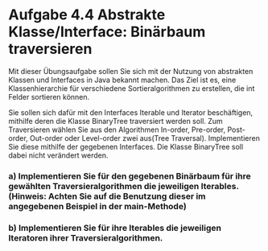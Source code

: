 # Aufgabe 4.4 Abstrakte Klasse/Interface: Binärbaum traversieren

Mit dieser Übungsaufgabe sollen Sie sich mit der Nutzung von abstrakten Klassen und Interfaces in Java bekannt machen. Das Ziel ist es, eine Klassenhierarchie für verschiedene Sortieralgorithmen zu erstellen, die int Felder sortieren können.

Sie sollen sich dafür mit den Interfaces Iterable und Iterator beschäftigen, mithilfe deren die Klasse BinaryTree traversiert werden soll. Zum Traversieren wählen Sie aus den Algorithmen In-order, Pre-order, Post-order, Out-order oder Level-order zwei aus(Tree Traversal). Implementieren Sie diese mithilfe der gegebenen Interfaces. Die Klasse BinaryTree soll dabei nicht verändert werden.

### a) Implementieren Sie für den gegebenen Binärbaum für ihre gewählten Traversieralgorithmen die jeweiligen Iterables. (Hinweis: Achten Sie auf die Benutzung dieser im angegebenen Beispiel in der main-Methode)

### b) Implementieren Sie für ihre Iterables die jeweiligen Iteratoren ihrer Traversieralgorithmen.
